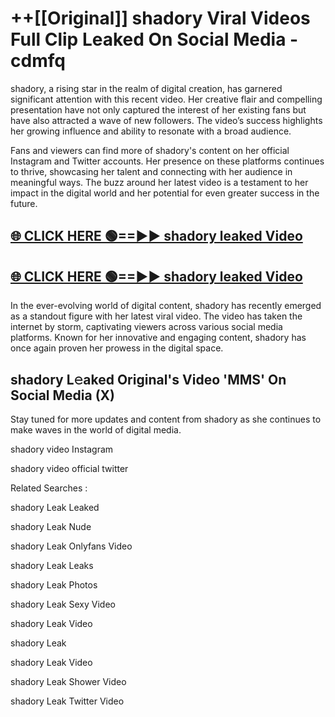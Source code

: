 # ++[[Original]] shadory Viral Videos Full Clip Leaked On Social Media - cdmfq<br>

shadory, a rising star in the realm of digital creation, has garnered significant attention with this recent video. Her creative flair and compelling presentation have not only captured the interest of her existing fans but have also attracted a wave of new followers. The video’s success highlights her growing influence and ability to resonate with a broad audience.

Fans and viewers can find more of shadory's content on her official Instagram and Twitter accounts. Her presence on these platforms continues to thrive, showcasing her talent and connecting with her audience in meaningful ways. The buzz around her latest video is a testament to her impact in the digital world and her potential for even greater success in the future.


## [🌐 CLICK HERE 🟢==►► shadory leaked Video ](https://onlyclips.site?title=shadory&ref=git)

## [🌐 CLICK HERE 🟢==►► shadory leaked Video ](https://onlyclips.site?title=shadory&ref=git)


In the ever-evolving world of digital content, shadory has recently emerged as a standout figure with her latest viral video. The video has taken the internet by storm, captivating viewers across various social media platforms. Known for her innovative and engaging content, shadory has once again proven her prowess in the digital space.



## shadory L𝚎aked Original's Video 'MMS' On Social Media (X)


Stay tuned for more updates and content from shadory as she continues to make waves in the world of digital media.

shadory video Instagram

shadory video official twitter


Related Searches :

shadory Leak Leaked

shadory Leak Nude

shadory Leak Onlyfans Video

shadory Leak Leaks

shadory Leak Photos

shadory Leak Sexy Video

shadory Leak Video

shadory Leak

shadory Leak Video

shadory Leak Shower Video

shadory Leak Twitter Video

